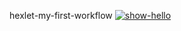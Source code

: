 hexlet-my-first-workflow
[![show-hello](https://github.com/solmael/hexlet-my-first-workflow-/actions/workflows/show_hello.yml/badge.svg)](https://github.com/solmael/hexlet-my-first-workflow-/actions/workflows/show_hello.yml)